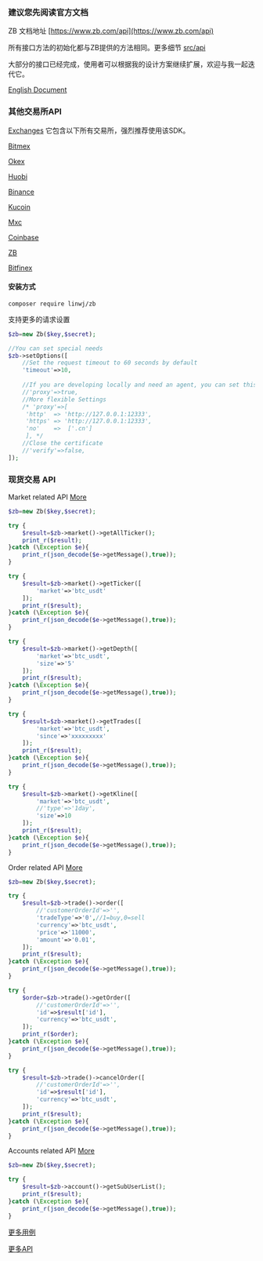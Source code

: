 ### 建议您先阅读官方文档

ZB 文档地址 [https://www.zb.com/api](https://www.zb.com/api)

所有接口方法的初始化都与ZB提供的方法相同。更多细节 [src/api](https://github.com/zhouaini528/zb-php/tree/master/src/Api)

大部分的接口已经完成，使用者可以根据我的设计方案继续扩展，欢迎与我一起迭代它。

[English Document](https://github.com/zhouaini528/zb-php/blob/master/README.md)

### 其他交易所API

[Exchanges](https://github.com/zhouaini528/exchanges-php) 它包含以下所有交易所，强烈推荐使用该SDK。

[Bitmex](https://github.com/zhouaini528/bitmex-php)

[Okex](https://github.com/zhouaini528/okex-php)

[Huobi](https://github.com/zhouaini528/huobi-php)

[Binance](https://github.com/zhouaini528/binance-php)

[Kucoin](https://github.com/zhouaini528/kucoin-php)

[Mxc](https://github.com/zhouaini528/mxc-php)

[Coinbase](https://github.com/zhouaini528/coinbase-php)

[ZB](https://github.com/zhouaini528/zb-php)

[Bitfinex](https://github.com/zhouaini528/zb-php)

#### 安装方式
```
composer require linwj/zb
```

支持更多的请求设置
```php
$zb=new Zb($key,$secret);

//You can set special needs
$zb->setOptions([
    //Set the request timeout to 60 seconds by default
    'timeout'=>10,
    
    //If you are developing locally and need an agent, you can set this
    //'proxy'=>true,
    //More flexible Settings
    /* 'proxy'=>[
     'http'  => 'http://127.0.0.1:12333',
     'https' => 'http://127.0.0.1:12333',
     'no'    =>  ['.cn']
     ], */
    //Close the certificate
    //'verify'=>false,
]);
```

### 现货交易 API

Market related API [More](https://github.com/zhouaini528/zb-php/blob/master/tests/market.php)
```php
$zb=new Zb($key,$secret);

try {
    $result=$zb->market()->getAllTicker();
    print_r($result);
}catch (\Exception $e){
    print_r(json_decode($e->getMessage(),true));
}

try {
    $result=$zb->market()->getTicker([
        'market'=>'btc_usdt'
    ]);
    print_r($result);
}catch (\Exception $e){
    print_r(json_decode($e->getMessage(),true));
}

try {
    $result=$zb->market()->getDepth([
        'market'=>'btc_usdt',
        'size'=>'5'
    ]);
    print_r($result);
}catch (\Exception $e){
    print_r(json_decode($e->getMessage(),true));
}

try {
    $result=$zb->market()->getTrades([
        'market'=>'btc_usdt',
        'since'=>'xxxxxxxxx'
    ]);
    print_r($result);
}catch (\Exception $e){
    print_r(json_decode($e->getMessage(),true));
}

try {
    $result=$zb->market()->getKline([
        'market'=>'btc_usdt',
        //'type'=>'1day',
        'size'=>10
    ]);
    print_r($result);
}catch (\Exception $e){
    print_r(json_decode($e->getMessage(),true));
}

```

Order related API [More](https://github.com/zhouaini528/zb-php/blob/master/tests/trade.php)
```php
$zb=new Zb($key,$secret);

try {
    $result=$zb->trade()->order([
        //'customerOrderId'=>'',
        'tradeType'=>'0',//1=buy,0=sell
        'currency'=>'btc_usdt',
        'price'=>'11000',
        'amount'=>'0.01',
    ]);
    print_r($result);
}catch (\Exception $e){
    print_r(json_decode($e->getMessage(),true));
}

try {
    $order=$zb->trade()->getOrder([
        //'customerOrderId'=>'',
        'id'=>$result['id'],
        'currency'=>'btc_usdt',
    ]);
    print_r($order);
}catch (\Exception $e){
    print_r(json_decode($e->getMessage(),true));
}

try {
    $result=$zb->trade()->cancelOrder([
        //'customerOrderId'=>'',
        'id'=>$result['id'],
        'currency'=>'btc_usdt',
    ]);
    print_r($result);
}catch (\Exception $e){
    print_r(json_decode($e->getMessage(),true));
}
```

Accounts related API [More](https://github.com/zhouaini528/zb-php/blob/master/tests/account.php)
```php
$zb=new Zb($key,$secret);

try {
    $result=$zb->account()->getSubUserList();
    print_r($result);
}catch (\Exception $e){
    print_r(json_decode($e->getMessage(),true));
}

```

[更多用例](https://github.com/zhouaini528/zb-php/tree/master/tests)

[更多API](https://github.com/zhouaini528/zb-php/tree/master/src/Api)
